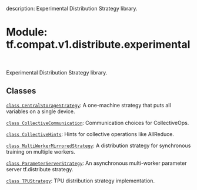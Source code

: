 description: Experimental Distribution Strategy library.

<div itemscope itemtype="http://developers.google.com/ReferenceObject">
<meta itemprop="name" content="tf.compat.v1.distribute.experimental" />
<meta itemprop="path" content="Stable" />
</div>

# Module: tf.compat.v1.distribute.experimental

<!-- Insert buttons and diff -->

<table class="tfo-notebook-buttons tfo-api nocontent" align="left">

</table>



Experimental Distribution Strategy library.



## Classes

[`class CentralStorageStrategy`](../../../../tf/compat/v1/distribute/experimental/CentralStorageStrategy.md): A one-machine strategy that puts all variables on a single device.

[`class CollectiveCommunication`](../../../../tf/distribute/experimental/CollectiveCommunication.md): Communication choices for CollectiveOps.

[`class CollectiveHints`](../../../../tf/distribute/experimental/CollectiveHints.md): Hints for collective operations like AllReduce.

[`class MultiWorkerMirroredStrategy`](../../../../tf/compat/v1/distribute/experimental/MultiWorkerMirroredStrategy.md): A distribution strategy for synchronous training on multiple workers.

[`class ParameterServerStrategy`](../../../../tf/compat/v1/distribute/experimental/ParameterServerStrategy.md): An asynchronous multi-worker parameter server tf.distribute strategy.

[`class TPUStrategy`](../../../../tf/compat/v1/distribute/experimental/TPUStrategy.md): TPU distribution strategy implementation.

